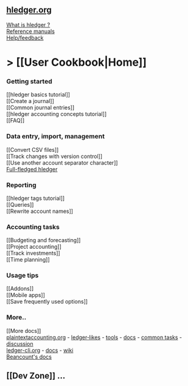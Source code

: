 ## [hledger.org](http://hledger.org)

[What is hledger ?](http://hledger.org/intro.html)  
[Reference manuals](http://hledger.org/manual.html)  
[Help/feedback](http://hledger.org#help)  

# > [[User Cookbook|Home]]

### Getting started

[[hledger basics tutorial]]  
[[Create a journal]]  
[[Common journal entries]]  
[[hledger accounting concepts tutorial]]  
[[FAQ]]

### Data entry, import, management

[[Convert CSV files]]  
[[Track changes with version control]]  
[[Use another account separator character]]  
[Full-fledged hledger](https://github.com/adept/full-fledged-hledger)  

### Reporting

[[hledger tags tutorial]]  
[[Queries]]  
[[Rewrite account names]]  

### Accounting tasks

[[Budgeting and forecasting]]  
[[Project accounting]]  
[[Track investments]]  
[[Time planning]]

### Usage tips

[[Addons]]  
[[Mobile apps]]  
[[Save frequently used options]]  

### More..

[[More docs]]  
[plaintextaccounting.org](http://plaintextaccounting.org) -
[ledger‑likes](http://plaintextaccounting.org/#ledger-likes) -
[tools](http://plaintextaccounting.org/#related-tools) -
[docs](http://plaintextaccounting.org/#docs) -
[common&nbsp;tasks](http://plaintextaccounting.org/#common-tasks) -
[discussion](http://plaintextaccounting.org/#discussion)  
[ledger-cli.org](http://ledger-cli.org) - [docs](https://www.ledger-cli.org/docs.html) - [wiki](https://github.com/ledger/ledger/wiki)  
[Beancount's docs](http://furius.ca/beancount/doc/index)  

## [[Dev Zone]] ...
